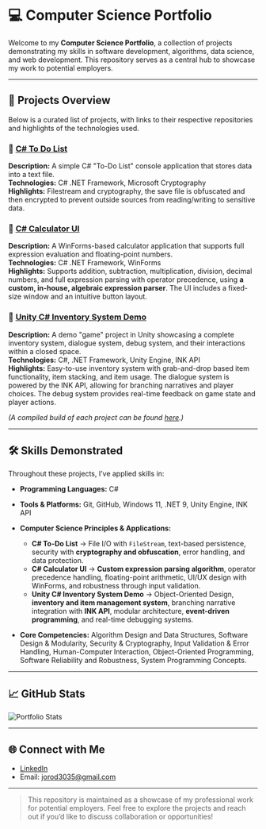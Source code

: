# 💻 Computer Science Portfolio  

Welcome to my **Computer Science Portfolio**, a collection of projects demonstrating my skills in software development, algorithms, data science, and web development. This repository serves as a central hub to showcase my work to potential employers.  

---

## 📂 Projects Overview  

Below is a curated list of projects, with links to their respective repositories and highlights of the technologies used.  

### 🔹 [C# To Do List](https://github.com/titansrule3035/solo-comp-sci-portfolio/tree/main/projects/CSharpToDoList)  

**Description:** A simple C# "To-Do List" console application that stores data into a text file.  
**Technologies:** C# .NET Framework, Microsoft Cryptography  
**Highlights:** Filestream and cryptography, the save file is obfuscated and then encrypted to prevent outside sources from reading/writing to sensitive data.  

### 🔹 [C# Calculator UI](https://github.com/titansrule3035/solo-comp-sci-portfolio/tree/main/projects/CSharpCalculatorUI)  

**Description:** A WinForms-based calculator application that supports full expression evaluation and floating-point numbers.  
**Technologies:** C# .NET Framework, WinForms  
**Highlights:** Supports addition, subtraction, multiplication, division, decimal numbers, and full expression parsing with operator precedence, using **a custom, in-house, algebraic expression parser**. The UI includes a fixed-size window and an intuitive button layout.  

### 🔹 [Unity C# Inventory System Demo](https://github.com/titansrule3035/solo-comp-sci-portfolio/tree/main/projects/unity-c-sharp-inventory-system-test)    

**Description:** A demo "game" project in Unity showcasing a complete inventory system, dialogue system, debug system, and their interactions within a closed space.  
**Technologies:** C#, .NET Framework, Unity Engine, INK API  
**Highlights:** Easy-to-use inventory system with grab-and-drop based item functionality, item stacking, and item usage. The dialogue system is powered by the INK API, allowing for branching narratives and player choices. The debug system provides real-time feedback on game state and player actions.


*(A compiled build of each project can be found [here](https://github.com/titansrule3035/solo-comp-sci-portfolio/releases).)*

---  

## 🛠 Skills Demonstrated

Throughout these projects, I’ve applied skills in:

* **Programming Languages:** C#
* **Tools & Platforms:** Git, GitHub, Windows 11, .NET 9, Unity Engine, INK API
* **Computer Science Principles & Applications:**

  * **C# To-Do List** → File I/O with `FileStream`, text-based persistence, security with **cryptography and obfuscation**, error handling, and data protection.
  * **C# Calculator UI** → **Custom expression parsing algorithm**, operator precedence handling, floating-point arithmetic, UI/UX design with WinForms, and robustness through input validation.
  * **Unity C# Inventory System Demo** → Object-Oriented Design, **inventory and item management system**, branching narrative integration with **INK API**, modular architecture, **event-driven programming**, and real-time debugging systems.
* **Core Competencies:** Algorithm Design and Data Structures, Software Design & Modularity, Security & Cryptography, Input Validation & Error Handling, Human-Computer Interaction, Object-Oriented Programming, Software Reliability and Robustness, System Programming Concepts.

---

## 📈 GitHub Stats  

![Portfolio Stats](https://github-readme-stats.vercel.app/api?username=titansrule3035\&show_icons=true\&theme=radical)  

---  

## 🌐 Connect with Me  

* [LinkedIn](https://www.linkedin.com/in/joseph-rodriguez-006b4b303)  
* Email: [jorod3035@gmail.com](mailto:jorod3035@gmail.com)  

---  

> This repository is maintained as a showcase of my professional work for potential employers. Feel free to explore the projects and reach out if you’d like to discuss collaboration or opportunities!
